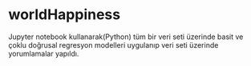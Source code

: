 # worldHappiness

Jupyter notebook kullanarak(Python) tüm bir veri seti üzerinde basit ve çoklu doğrusal regresyon modelleri uygulanıp veri seti üzerinde yorumlamalar yapıldı.
